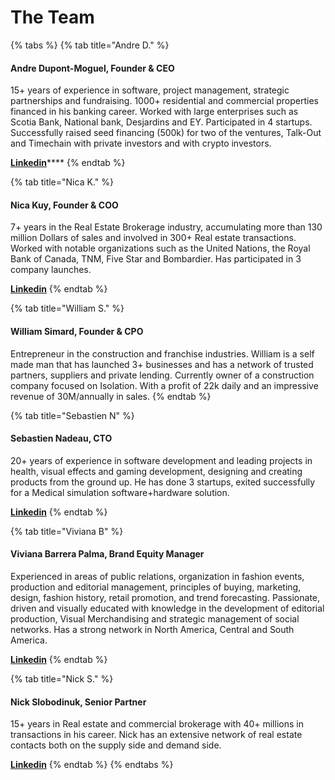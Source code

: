 # The Team

{% tabs %}
{% tab title="Andre D." %}
#### Andre Dupont-Moguel, Founder & CEO

15+ years of experience in software, project management, strategic partnerships and fundraising. 1000+ residential and commercial properties financed in his banking career. Worked with large enterprises such as Scotia Bank, National bank, Desjardins and EY. Participated in 4 startups. Successfully raised seed financing (500k) for two of the ventures, Talk-Out and Timechain with private investors and with crypto investors.

[**Linkedin**](https://www.linkedin.com/in/andredupontmoguel/)****
{% endtab %}

{% tab title="Nica K." %}
#### Nica Kuy, Founder & COO

7+ years in the Real Estate Brokerage industry, accumulating more than 130 million Dollars of sales and involved in 300+ Real estate transactions. Worked with notable organizations such as the United Nations, the Royal Bank of Canada, TNM, Five Star and Bombardier. Has participated in 3 company launches.

****[**Linkedin**](https://www.linkedin.com/in/nicakuy/)****
{% endtab %}

{% tab title="William S." %}
#### William Simard, Founder & CPO

Entrepreneur in the construction and franchise industries. William is a self made man that has launched 3+ businesses and has a network of trusted partners, suppliers and private lending. Currently owner of a construction company focused on Isolation. With a profit of 22k daily and an impressive revenue of 30M/annually in sales.
{% endtab %}

{% tab title="Sebastien N" %}
#### Sebastien Nadeau, CTO

20+ years of experience in software development and leading projects in health, visual effects and gaming development, designing and creating products from the ground up. He has done 3 startups, exited successfully for a Medical simulation software+hardware solution.

****[**Linkedin**](https://www.linkedin.com/in/snadeau/)****
{% endtab %}

{% tab title="Viviana B" %}
#### Viviana Barrera Palma, Brand Equity Manager

Experienced in areas of public relations, organization in fashion events, production and editorial management, principles of buying, marketing, design, fashion history, retail promotion, and trend forecasting. Passionate, driven and visually educated with knowledge in the development of editorial production, Visual Merchandising and strategic management of social networks. Has a strong network in North America, Central and South America.

****[**Linkedin**](https://www.linkedin.com/in/viviana-barrera-palma-a51860102/)****
{% endtab %}

{% tab title="Nick S." %}
#### Nick Slobodinuk, Senior Partner

15+ years in Real estate and commercial brokerage with 40+ millions in transactions in his career. Nick has an extensive network of real estate contacts both on the supply side and demand side.

****[**Linkedin**](https://www.linkedin.com/in/nickslobodinuk/)****
{% endtab %}
{% endtabs %}
